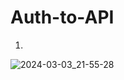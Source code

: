 # Auth-to-API
1.
![2024-03-03_21-55-28](https://github.com/VeliaRey/Auth-to-API/assets/151262008/a7073272-1ebc-404d-a919-0e83c368c636)
